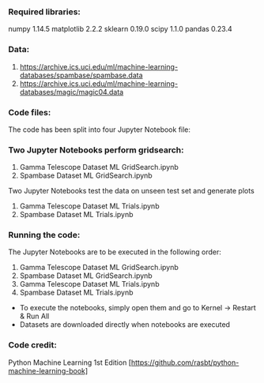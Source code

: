 ### Required libraries:
numpy 1.14.5
matplotlib 2.2.2
sklearn 0.19.0
scipy 1.1.0
pandas 0.23.4
	
### Data:
1. https://archive.ics.uci.edu/ml/machine-learning-databases/spambase/spambase.data
2. https://archive.ics.uci.edu/ml/machine-learning-databases/magic/magic04.data
	
### Code files:
The code has been split into four Jupyter Notebook file:

### Two Jupyter Notebooks perform gridsearch:
1. Gamma Telescope Dataset ML GridSearch.ipynb
2. Spambase Dataset ML GridSearch.ipynb

Two Jupyter Notebooks test the data on unseen test set and generate plots
1. Gamma Telescope Dataset ML Trials.ipynb
2. Spambase Dataset ML Trials.ipynb

### Running the code:
The Jupyter Notebooks are to be executed in the following order:
1. Gamma Telescope Dataset ML GridSearch.ipynb
2. Spambase Dataset ML GridSearch.ipynb
3. Gamma Telescope Dataset ML Trials.ipynb
4. Spambase Dataset ML Trials.ipynb

* To execute the notebooks, simply open them and go to Kernel -> Restart & Run All
* Datasets are downloaded directly when notebooks are executed

### Code credit:
Python Machine Learning 1st Edition [https://github.com/rasbt/python-machine-learning-book]
